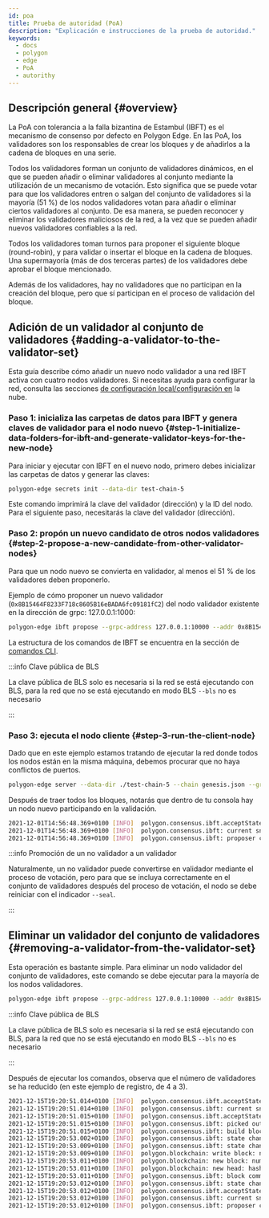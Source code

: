 ```yaml
---
id: poa
title: Prueba de autoridad (PoA)
description: "Explicación e instrucciones de la prueba de autoridad."
keywords:
  - docs
  - polygon
  - edge
  - PoA
  - autorithy
---
```


## Descripción general {#overview}

La PoA con tolerancia a la falla bizantina de Estambul (IBFT) es el mecanismo de consenso por defecto en Polygon Edge. En las PoA, los validadores son los responsables de crear los bloques y de añadirlos a la cadena de bloques en una serie.

Todos los validadores forman un conjunto de validadores dinámicos, en el que se pueden añadir o eliminar validadores al conjunto mediante la utilización de un mecanismo de votación. Esto significa que se puede votar para que los validadores entren o salgan del conjunto de validadores si la mayoría (51 %) de los nodos validadores votan para añadir o eliminar ciertos validadores al conjunto. De esa manera, se pueden reconocer y eliminar los validadores maliciosos de la red, a la vez que se pueden añadir nuevos validadores confiables a la red.

Todos los validadores toman turnos para proponer el siguiente bloque (round-robin), y para validar o insertar el bloque en la cadena de bloques. Una supermayoría (más de dos terceras partes) de los validadores debe aprobar el bloque mencionado.

Además de los validadores, hay no validadores que no participan en la creación del bloque, pero que sí participan en el proceso de validación del bloque.

## Adición de un validador al conjunto de validadores {#adding-a-validator-to-the-validator-set}

Esta guía describe cómo añadir un nuevo nodo validador a una red IBFT activa con cuatro nodos validadores.
Si necesitas ayuda para configurar la red, consulta las secciones [de configuración local/configuración en](/edge/get-started/set-up-ibft-on-the-cloud.md)[](/edge/get-started/set-up-ibft-locally.md) la nube.

### Paso 1: inicializa las carpetas de datos para IBFT y genera claves​ de validador para el nodo nuevo {#step-1-initialize-data-folders-for-ibft-and-generate-validator-keys-for-the-new-node}

Para iniciar y ejecutar con IBFT en el nuevo nodo, primero debes inicializar las carpetas de datos y generar las claves:

````bash
polygon-edge secrets init --data-dir test-chain-5
````

Este comando imprimirá la clave del validador (dirección) y la ID del nodo. Para el siguiente paso, necesitarás la clave del validador (dirección).

### Paso 2: propón un nuevo candidato de otros nodos validadores {#step-2-propose-a-new-candidate-from-other-validator-nodes}

Para que un nodo nuevo se convierta en validador, al menos el 51 % de los validadores deben proponerlo.

Ejemplo de cómo proponer un nuevo validador (`0x8B15464F8233F718c8605B16eBADA6fc09181fC2`) del nodo validador existente en la dirección de grpc: 127.0.0.1:1000:

````bash
polygon-edge ibft propose --grpc-address 127.0.0.1:10000 --addr 0x8B15464F8233F718c8605B16eBADA6fc09181fC2 --bls 0x9952735ca14734955e114a62e4c26a90bce42b4627a393418372968fa36e73a0ef8db68bba11ea967ff883e429b3bfdf --vote auth
````

La estructura de los comandos de IBFT se encuentra en la sección de [comandos CLI](/docs/edge/get-started/cli-commands).

:::info Clave pública de BLS

La clave pública de BLS solo es necesaria si la red se está ejecutando con BLS, para la red que no se está ejecutando en modo BLS `--bls` no es necesario

:::

### Paso 3: ejecuta el nodo cliente {#step-3-run-the-client-node}

Dado que en este ejemplo estamos tratando de ejecutar la red donde todos los nodos están en la misma máquina, debemos procurar que no haya conflictos de puertos.

````bash
polygon-edge server --data-dir ./test-chain-5 --chain genesis.json --grpc-address :50000 --libp2p :50001 --jsonrpc :50002 --seal
````

Después de traer todos los bloques, notarás que dentro de tu consola hay un nodo nuevo participando en la validación.

````bash
2021-12-01T14:56:48.369+0100 [INFO]  polygon.consensus.ibft.acceptState: Accept state: sequence=4004
2021-12-01T14:56:48.369+0100 [INFO]  polygon.consensus.ibft: current snapshot: validators=5 votes=0
2021-12-01T14:56:48.369+0100 [INFO]  polygon.consensus.ibft: proposer calculated: proposer=0x8B15464F8233F718c8605B16eBADA6fc09181fC2 block=4004
````

:::info Promoción de un no validador a un validador

Naturalmente, un no validador puede convertirse en validador mediante el proceso de votación, pero para que se incluya correctamente en el conjunto de validadores después del proceso de votación, el nodo se debe reiniciar con el indicador `--seal`.

:::

## Eliminar un validador del conjunto de validadores {#removing-a-validator-from-the-validator-set}

Esta operación es bastante simple. Para eliminar un nodo validador del conjunto de validadores, este comando se debe ejecutar para la mayoría de los nodos validadores.

````bash
polygon-edge ibft propose --grpc-address 127.0.0.1:10000 --addr 0x8B15464F8233F718c8605B16eBADA6fc09181fC2 --bls 0x9952735ca14734955e114a62e4c26a90bce42b4627a393418372968fa36e73a0ef8db68bba11ea967ff883e429b3bfdf --vote drop
````

:::info Clave pública de BLS

La clave pública de BLS solo es necesaria si la red se está ejecutando con BLS, para la red que no se está ejecutando en modo BLS `--bls` no es necesario

:::

Después de ejecutar los comandos, observa que el número de validadores se ha reducido (en este ejemplo de registro, de 4 a 3).

````bash
2021-12-15T19:20:51.014+0100 [INFO]  polygon.consensus.ibft.acceptState: Accept state: sequence=2399 round=1
2021-12-15T19:20:51.014+0100 [INFO]  polygon.consensus.ibft: current snapshot: validators=4 votes=2
2021-12-15T19:20:51.015+0100 [INFO]  polygon.consensus.ibft.acceptState: we are the proposer: block=2399
2021-12-15T19:20:51.015+0100 [INFO]  polygon.consensus.ibft: picked out txns from pool: num=0 remaining=0
2021-12-15T19:20:51.015+0100 [INFO]  polygon.consensus.ibft: build block: number=2399 txns=0
2021-12-15T19:20:53.002+0100 [INFO]  polygon.consensus.ibft: state change: new=ValidateState
2021-12-15T19:20:53.009+0100 [INFO]  polygon.consensus.ibft: state change: new=CommitState
2021-12-15T19:20:53.009+0100 [INFO]  polygon.blockchain: write block: num=2399 parent=0x768b3bdf26cdc770525e0be549b1fddb3e389429e2d302cb52af1722f85f798c
2021-12-15T19:20:53.011+0100 [INFO]  polygon.blockchain: new block: number=2399 hash=0x6538286881d32dc7722dd9f64b71ec85693ee9576e8a2613987c4d0ab9d83590 txns=0 generation_time_in_sec=2
2021-12-15T19:20:53.011+0100 [INFO]  polygon.blockchain: new head: hash=0x6538286881d32dc7722dd9f64b71ec85693ee9576e8a2613987c4d0ab9d83590 number=2399
2021-12-15T19:20:53.011+0100 [INFO]  polygon.consensus.ibft: block committed: sequence=2399 hash=0x6538286881d32dc7722dd9f64b71ec85693ee9576e8a2613987c4d0ab9d83590 validators=4 rounds=1 committed=3
2021-12-15T19:20:53.012+0100 [INFO]  polygon.consensus.ibft: state change: new=AcceptState
2021-12-15T19:20:53.012+0100 [INFO]  polygon.consensus.ibft.acceptState: Accept state: sequence=2400 round=1
2021-12-15T19:20:53.012+0100 [INFO]  polygon.consensus.ibft: current snapshot: validators=3 votes=0
2021-12-15T19:20:53.012+0100 [INFO]  polygon.consensus.ibft: proposer calculated: proposer=0xea21efC826F4f3Cb5cFc0f986A4d69C095c2838b block=2400
````
